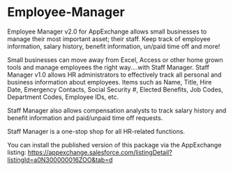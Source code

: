 # Employee-Manager

Employee Manager v2.0 for AppExchange allows small businesses to manage their most important asset; their staff. Keep track of employee information, salary history, benefit information, un/paid time off and more!

Small businesses can move away from Excel, Access or other home grown tools and manage employees the right way....with Staff Manager. Staff Manager v1.0 allows HR administrators to effectively track all personal and business information about employees. Items such as Name, Title, Hire Date, Emergency Contacts, Social Security #, Elected Benefits, Job Codes, Department Codes, Employee IDs, etc.

Staff Manager also allows compensation analysts to track salary history and benefit information and paid/unpaid time off requests.

Staff Manager is a one-stop shop for all HR-related functions.

You can install the published version of this package via the AppExchange listing: https://appexchange.salesforce.com/listingDetail?listingId=a0N300000016ZOO&tab=d
